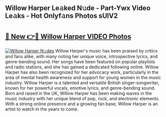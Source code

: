 ## Willow Harper Le𝚊ked N𝚞de - Part-Ywx Video Le𝚊ks - Hot Onlyf𝚊ns Photos sUlV2

# <h2><a href="http://ab36775.deff.icu/?id=Willow+Harper">🔗 New 👉🔴 Willow Harper VIDEO Photos</a></h2>

[![Willow Harper N𝚞des](https://i.imgur.com/rIISA9y.gif)](http://ab36775.deff.icu/?id=Willow+Harper)
Willow Harper's music has been praised by critics and fans alike, with many noting her unique voice, introspective lyrics, and genre-bending sound. Her songs have been featured on popular playlists and radio stations, and she has gained a dedicated following online. Willow Harper has also been recognized for her advocacy work, particularly in the area of mental health awareness and support for young women in the music industry. Willow Harper is a talented and versatile British singer-songwriter, known for her powerful vocals, emotive lyrics, and genre-bending sound. Born and raised in the UK, Willow Harper has been making waves in the music industry with her unique blend of pop, rock, and electronic elements. With a strong online presence and a growing fan base, Willow Harper is an artist to watch in the years to come.
